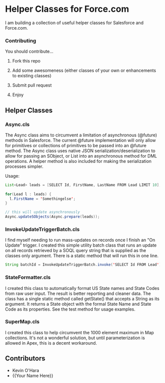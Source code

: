 # Helper Classes for Force.com
  
I am building a collection of useful helper classes for Salesforce and Force.com.

### Contributing

You should contribute...

1. Fork this repo

2. Add some awesomeness (either classes of your own or enhancements to existing classes)

3. Submit pull request

4. Enjoy

## Helper Classes

### Async.cls

The Async class aims to circumvent a limitation of asynchronous (@future) methods in Salesforce. The current @future implementation will only allow for primitives or collections of primitives to be passed into an @future method. The Async class uses native JSON serialization/deserialization to allow for passing an SObject, or List<SObject> into an asynchronous method for DML operations. A helper method is also included for making the serialization processes simpler.

Usage:

```java
List<Lead> leads = [SELECT Id, FirstName, LastName FROM Lead LIMIT 10];
  
for(Lead l : leads) {
  l.FirstName = 'Somethingelse';
}

// this will update asynchronously
Async.updateSObjects(Async.prepare(leads));
```

### InvokeUpdateTriggerBatch.cls 

I find myself needing to run mass-updates on records once I finish an "On Update" trigger. I created this simple utility batch class that runs an update on all records retrieved by a SOQL query string that is supplied as the classes only argument. There is a static method that will run this in one line.

```java
String batchId = InvokeUpdateTriggerBatch.invoke('SELECT Id FROM Lead');`
```

### StateFormatter.cls

I created this class to automatically format US State names and State Codes from raw user input. The result is better reporting and cleaner data. The class has a single static method called getState() that accepts a String as its argument. It returns a State object with the formal State Name and State Code as its properties. See the test method for usage examples.
  
### SuperMap.cls
  
I created this class to help circumvent the 1000 element maximum in Map collections.  It's not a wonderful solution, but until parameterization is allowed in Apex, this is a decent workaround.  

## Contributors

- Kevin O'Hara
- {{Your Name Here}}
